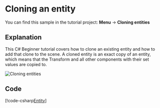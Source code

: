 # Cloning an entity
You can find this sample in the tutorial project: **Menu** &rarr; **Cloning entities** 

## Explanation
This C# Beginner tutorial covers how to clone an existing entity and how to add that clone to the scene. A cloned entity is an exact copy of an entity, which means that the Transform and all other components with their set values are copied to.

![Cloning entities](media/cloning-entities.png)

## Code
[!code-csharp[Entity](..\..\..\..\stride\samples\Tutorials\CSharpBeginner\CSharpBeginner\CSharpBeginner.Game\Code\CloneEntityDemo.cs)]
